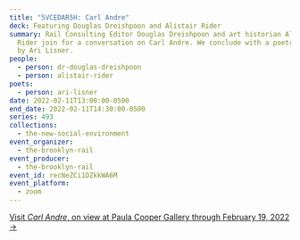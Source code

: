 ```yaml
---
title: "5VCEDAR5H: Carl Andre"
deck: Featuring Douglas Dreishpoon and Alistair Rider
summary: Rail Consulting Editor Douglas Dreishpoon and art historian Alistair
  Rider join for a conversation on Carl Andre. We conclude with a poetry reading
  by Ari Lisner.
people:
  - person: dr-douglas-dreishpoon
  - person: alistair-rider
poets:
  - person: ari-lisner
date: 2022-02-11T13:00:00-0500
end_date: 2022-02-11T14:30:00-0500
series: 493
collections:
  - the-new-social-environment
event_organizer:
  - the-brooklyn-rail
event_producer:
  - the-brooklyn-rail
event_id: recNeZCi1DZkkWA6M
event_platform:
  - zoom
---
```

[Visit *Carl Andre*, on view at Paula Cooper Gallery through February 19, 2022 →](https://www.paulacoopergallery.com/exhibitions/carl-andre24#tab:slideshow;tab-1:thumbnails;slide:0)
